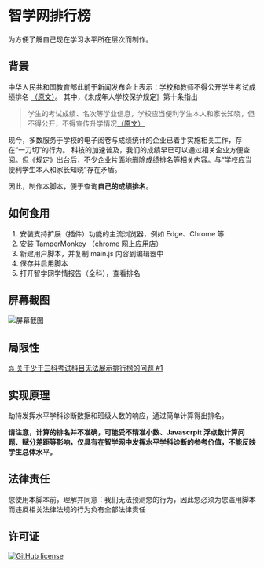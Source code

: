 # 智学网排行榜

为方便了解自己现在学习水平所在层次而制作。

## 背景

中华人民共和国教育部此前于新闻发布会上表示：学校和教师不得公开学生考试成绩排名 [（原文）](http://www.moe.gov.cn/fbh/live/2021/53477/mtbd/202106/t20210601_534794.html)。
其中，《未成年人学校保护规定》第十条指出

> 学生的考试成绩、名次等学业信息，学校应当便利学生本人和家长知晓，但不得公开，不得宣传升学情况[（原文）](http://www.moe.gov.cn/srcsite/A02/s5911/moe_621/202106/t20210601_534640.html)

现今，多数服务于学校的电子阅卷与成绩统计的企业已着手实施相关工作，存在“一刀切”的行为。
科技的加速普及，我们的成绩早已可以通过相关企业方便查阅。但《规定》出台后，不少企业片面地删除成绩排名等相关内容。与“学校应当便利学生本人和家长知晓”存在矛盾。

因此，制作本脚本，便于查询**自己的成绩排名**。

## 如何食用

1. 安装支持扩展（插件）功能的主流浏览器，例如 Edge、Chrome 等
2. 安装 TamperMonkey （[chrome 网上应用店](https://chrome.google.com/webstore/detail/tampermonkey/dhdgffkkebhmkfjojejmpbldmpobfkfo)）
3. 新建用户脚本，并复制 main.js 内容到编辑器中
4. 保存并启用脚本
5. 打开智学网学情报告（全科），查看排名

## 屏幕截图

![屏幕截图](https://user-images.githubusercontent.com/53565118/149665753-8976705d-0319-4dd5-b475-7767079e7d14.png)

## 局限性

[⚖️ 关于少于三科考试科目无法展示排行榜的问题 #1](https://github.com/qianjunakasumi/ZhiXueRank/issues/1)

## 实现原理

劫持发挥水平学科诊断数据和班级人数的响应，通过简单计算得出排名。

**请注意，计算的排名并不准确，可能受不精准小数、Javascrpit 浮点数计算问题、赋分差距等影响，仅具有在智学网中发挥水平学科诊断的参考价值，不能反映学生总体水平。**

## 法律责任

您使用本脚本前，理解并同意：我们无法预测您的行为，因此您必须为您滥用脚本而违反相关法律法规的行为负有全部法律责任

## 许可证

[![GitHub license](https://img.shields.io/github/license/qianjunakasumi/ZhiXueRank?style=for-the-badge)](https://github.com/qianjunakasumi/ZhiXueRank/blob/main/LICENSE)
